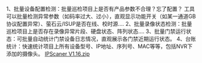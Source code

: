 1、批量设备配置检测：批量巡检项目上是否有产品参数不合理？忘了配置？ 工具可以批量检测异常参数（如码率过大、过小），直观显示功能开关（如某一通道GB协议配置异常）、萤石云/ISUP是否在线、校时源….
2、批量录像状态检测：批量巡检项目上是否存在录像异常片段、硬盘状态、阵列状态…. 
3、批量门禁运行状态：可批量自动统计门禁设备日志情况，直观展示各门禁近期运行状态。 
4、台账统计：快速统计项目上所有设备型号、IP地址、序列号、MAC等等，包括NVR下添加的摄像头。
[IPScaner V1.16.zip](https://github.com/user-attachments/files/18105122/IPScaner.V1.16.zip)
